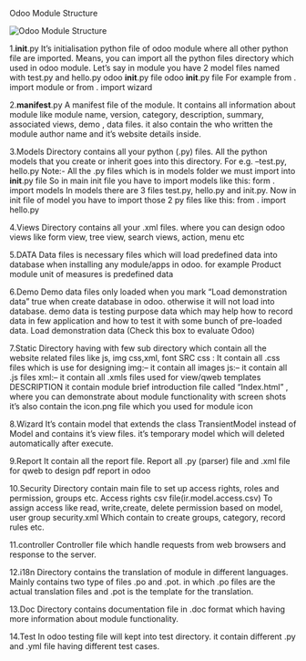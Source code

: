 
Odoo Module Structure

![Odoo Module Structure](https://encrypted-tbn0.gstatic.com/images?q=tbn%3AANd9GcQ35qQIZ6qYgdZBLDR9Uk6sX0Tw-n4M9a9PhKzedttsWYrO_OoE)

1.__init__.py
It’s initialisation python file of odoo module where all other python file are imported. Means, you can import all the python files directory which used in odoo module. Let’s say in module you have 2 model files named with test.py and hello.py
odoo __init__.py file 
odoo __init__.py file
For example  from . import module or from . import wizard
 

2.__manifest__.py
A manifest file of the module. It contains all information about module like module name,  version, category, description, summary, associated views, demo , data files. it also contain the who written the module author name and it’s website details inside.
 

3.Models
Directory contains all your python (.py) files. All the python models that you create or inherit goes into this directory.
For e.g. –test.py,  hello.py
Note:- All the .py files which is in models folder we must import into __init__.py file
So in main init file you have to import models like this: form . import models
In models there are 3 files test.py, hello.py and init.py. Now in init file of model you have to import those 2 py files like this: from . import hello.py
 

4.Views 
Directory contains all your .xml files. where you can design odoo views like form view, tree view, search views, action, menu etc
 

5.DATA
Data files is necessary files which will load predefined data into database when installing any module/apps in odoo. for example Product module unit of measures is predefined data
 

6.Demo
Demo data files only loaded when you mark “Load demonstration data” true when create database in odoo. otherwise it will not load into database. demo data is testing purpose data which may help how to record data in few application and how to test it with some bunch of pre-loaded data.
Load demonstration data (Check this box to evaluate Odoo)
 

7.Static
Directory having with few sub directory which contain all the website related files like js, img css,xml, font
 SRC
css : It contain all .css files which is use for designing
img:– it contain all images
 js:– it contain all .js files
xml:– it contain all .xmls files used for view/qweb templates
DESCRIPTION
  it contain module brief introduction file called “Index.html” , where you can demonstrate about     module functionality with screen shots
it’s also contain the icon.png file which you used for module icon
 

8.Wizard
It’s contain model that extends the class TransientModel instead of Model and contains it’s view files.
it’s temporary model which will deleted automatically after execute.
 

9.Report 
It contain all the report file. Report all .py (parser) file and .xml file for qweb to design pdf report in odoo
 

10.Security
Directory contain main file to set up access rights, roles and permission, groups etc.
Access rights csv file(ir.model.access.csv)
To assign access like read, write,create, delete permission based on model, user group
security.xml
Which contain to create groups, category, record rules etc.
 

11.controller
Controller file which handle requests from web browsers and response to the server.
 

12.i18n
Directory contains the translation of module in different languages. Mainly contains two type of files .po and .pot. in which .po files are the actual translation files and .pot is the template for the translation.
 

13.Doc
Directory contains documentation file in .doc format which having more information about module functionality.
 

14.Test
In odoo testing file will kept into test directory. it contain different .py and .yml file having different test cases.
